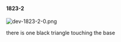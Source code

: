 #### 1823-2
![dev-1823-2-0.png](https://github.com/lil-lab/nlvr/raw/master/nlvr/dev/images/5/dev-1823-2-0.png "dev-1823-2-0.png")

there is one black triangle touching the base